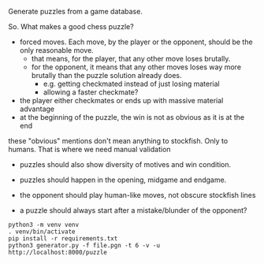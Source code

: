 Generate puzzles from a game database.

So. What makes a good chess puzzle?

- forced moves. Each move, by the player or the opponent, should be the only reasonable move.
  - that means, for the player, that any other move loses brutally.
  - for the opponent, it means that any other moves loses way more brutally 
  than the puzzle solution already does.
    - e.g. getting checkmated instead of just losing material
    - allowing a faster checkmate?
- the player either checkmates or ends up with massive material advantage
- at the beginning of the puzzle, the win is not as obvious as it is at the end

these "obvious" mentions don't mean anything to stockfish. Only to humans.
That is where we need manual validation

- puzzles should also show diversity of motives and win condition.
- puzzles should happen in the opening, midgame and endgame.
- the opponent should play human-like moves, not obscure stockfish lines

- a puzzle should always start after a mistake/blunder of the opponent?

```
python3 -m venv venv
. venv/bin/activate
pip install -r requirements.txt
python3 generator.py -f file.pgn -t 6 -v -u http://localhost:8000/puzzle
```
